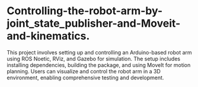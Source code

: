 # Controlling-the-robot-arm-by-joint_state_publisher-and-Moveit-and-kinematics.
This project involves setting up and controlling an Arduino-based robot arm using ROS Noetic, RViz, and Gazebo for simulation. The setup includes installing dependencies, building the package, and using MoveIt for motion planning. Users can visualize and control the robot arm in a 3D environment, enabling comprehensive testing and development.
